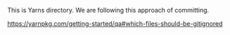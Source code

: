 This is Yarns directory. We are following this approach of committing.

https://yarnpkg.com/getting-started/qa#which-files-should-be-gitignored